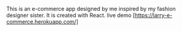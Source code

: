This is an e-commerce app designed by me inspired by my fashion designer sister. It is created with React. live demo [https://larry-e-commerce.herokuapp.com/]